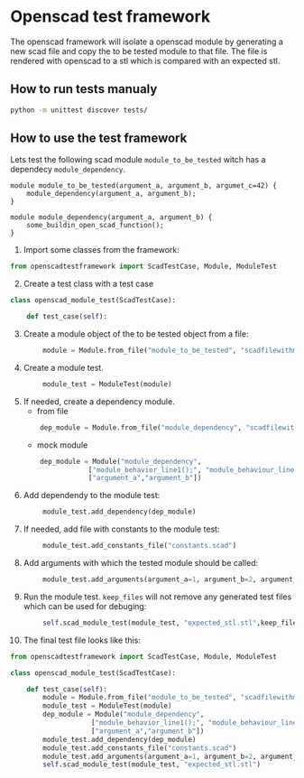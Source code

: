 # Openscad test framework
The openscad framework will isolate a openscad module by generating a new scad file and copy the to be tested module to that file. The file is rendered with openscad to a stl which is compared with an expected stl.
## How to run tests manualy
```bash
python -m unittest discover tests/
```
## How to use the test framework
Lets test the following scad module `module_to_be_tested` witch has a dependecy `module_dependency`.
```openscad
module module_to_be_tested(argument_a, argument_b, argumet_c=42) {
    module_dependency(argument_a, argument_b);
}

module module_dependency(argument_a, argument_b) {
    some_buildin_open_scad_function();
}
```


1. Import some classes from the framework:
```python
from openscadtestframework import ScadTestCase, Module, ModuleTest
```
2. Create a test class with a test case
```python
class openscad_module_test(ScadTestCase):

    def test_case(self):
```
3. Create a module object of the to be tested object from a file:
```python
        module = Module.from_file("module_to_be_tested", "scadfilewithmodule.scad")
```
4. Create a module test.
```python
        module_test = ModuleTest(module)
```
5. If needed, create a dependency module.
    - from file
    ```python
        dep_module = Module.from_file("module_dependency", "scadfilewithmodule.scad")
    ```
    - mock module
    ``` python
        dep_module = Module("module_dependency", 
                    ["module_behavior_line1();", "module_behaviour_line2();"],
                    ["argument_a","argument_b"])
    ```
6. Add dependendy to the module test:
```python
        module_test.add_dependency(dep_module)
```
7. If needed, add file with constants to the module test:
```python
        module_test.add_constants_file("constants.scad")
```
8. Add arguments with which the tested module should be called:
```python
        module_test.add_arguments(argument_a=1, argument_b=2, argument_c=3)
```
9. Run the module test. `keep_files` will not remove any generated test files which can be used for debuging:
```python
        self.scad_module_test(module_test, "expected_stl.stl",keep_files=True)
```
10. The final test file looks like this:
``` python
from openscadtestframework import ScadTestCase, Module, ModuleTest

class openscad_module_test(ScadTestCase):

    def test_case(self):
        module = Module.from_file("module_to_be_tested", "scadfilewithmodule.scad")
        module_test = ModuleTest(module)
        dep_module = Module("module_dependency", 
                    ["module_behavior_line1();", "module_behaviour_line2();"],
                    ["argument_a","argument_b"])
        module_test.add_dependency(dep_module)
        module_test.add_constants_file("constants.scad")
        module_test.add_arguments(argument_a=1, argument_b=2, argument_c=3)
        self.scad_module_test(module_test, "expected_stl.stl")
```